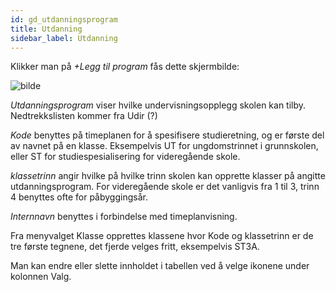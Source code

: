 ```yaml
---
id: gd_utdanningsprogram
title: Utdanning
sidebar_label: Utdanning
---
```

Klikker man på _+Legg til program_ fås dette skjermbilde:

![bilde](https://github.com/BarmanHanssen/iskole/assets/80097133/337d9614-9804-45cf-a7c1-6d1ece630dab)

_Utdanningsprogram_ viser hvilke undervisningsopplegg skolen kan tilby. Nedtrekkslisten kommer fra Udir (?)

_Kode_ benyttes på timeplanen for å spesifisere studieretning, og er første del av navnet på en klasse. Eksempelvis UT for ungdomstrinnet i grunnskolen, eller ST for studiespesialisering for videregående skole. 

_klassetrinn_ angir hvilke på hvilke trinn skolen kan opprette klasser på angitte utdanningsprogram. For videregående skole er det vanligvis fra 1 til 3, trinn 4 benyttes ofte for påbyggingsår.

_Internnavn_ benyttes i forbindelse med timeplanvisning.

Fra menyvalget Klasse opprettes klassene hvor Kode og klassetrinn er de tre første tegnene, det fjerde velges fritt, eksempelvis ST3A.

Man kan endre eller slette innholdet i tabellen ved å velge ikonene under kolonnen Valg.
